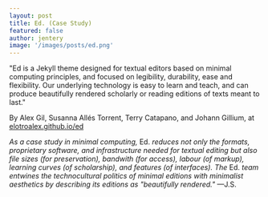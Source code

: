 ```yaml
---
layout: post
title: Ed. (Case Study)  
featured: false
author: jentery
image: '/images/posts/ed.png'
---
```


"Ed is a Jekyll theme designed for textual editors based on minimal computing principles, and focused on legibility, durability, ease and flexibility. Our underlying technology is easy to learn and teach, and can produce beautifully rendered scholarly or reading editions of texts meant to last." 

By Alex Gil, Susanna Allés Torrent, Terry Catapano, and Johann Gillium, at [elotroalex.github.io/ed](https://elotroalex.github.io/ed/)

*As a case study in minimal computing,* Ed. *reduces not only the formats, proprietary software, and infrastructure needed for textual editing but also file sizes (for preservation), bandwith (for access), labour (of markup), learning curves (of scholarship), and features (of interfaces). The* Ed. *team entwines the technocultural politics of minimal editions with minimalist aesthetics by describing its editions as "beautifully rendered."* —J.S. 
